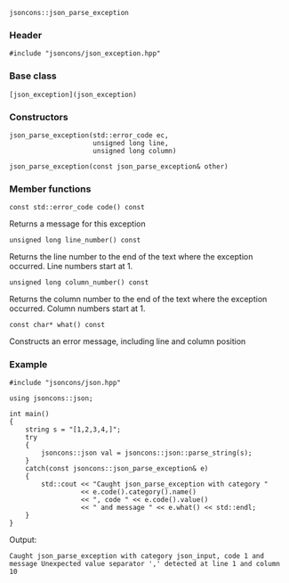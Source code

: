     jsoncons::json_parse_exception

### Header

    #include "jsoncons/json_exception.hpp"

### Base class

    [json_exception](json_exception)

### Constructors

    json_parse_exception(std::error_code ec,
                         unsigned long line,
                         unsigned long column)

    json_parse_exception(const json_parse_exception& other)

### Member functions

    const std::error_code code() const
Returns a message for this exception

    unsigned long line_number() const
Returns the line number to the end of the text where the exception occurred.
Line numbers start at 1.

    unsigned long column_number() const
Returns the column number to the end of the text where the exception occurred.
Column numbers start at 1.

    const char* what() const
Constructs an error message, including line and column position

### Example

    #include "jsoncons/json.hpp"

    using jsoncons::json;

    int main()
    {
    	string s = "[1,2,3,4,]";
        try 
    	{
            jsoncons::json val = jsoncons::json::parse_string(s);
        } 
    	catch(const jsoncons::json_parse_exception& e) 
    	{
            std::cout << "Caught json_parse_exception with category " 
                      << e.code().category().name() 
    			      << ", code " << e.code().value() 
                      << " and message " << e.what() << std::endl;
        }
    }


Output:

    Caught json_parse_exception with category json_input, code 1 and message Unexpected value separator ',' detected at line 1 and column 10
